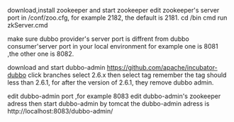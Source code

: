 download,install zookeeper and start zookeeper
edit zookeeper's server port in /conf/zoo.cfg, for example 2182, the default is 2181.
cd /bin
cmd
run zkServer.cmd

make sure dubbo provider's server port is diffrent from dubbo consumer'server port in your local environment
for example one is 8081 ,the other one is 8082.

download and start dubbo-admin
https://github.com/apache/incubator-dubbo
click branches
select 2.6.x
then select tag
remember the tag should less than 2.6.1, for after the version of 2.6.1, they remove dubbo admin.

edit dubbo-admin port ,for example 8083
edit dubbo-admin's zookeeper adress
then start dubbo-admin by tomcat
the dubbo-admin adress is http://localhost:8083/dubbo-admin/